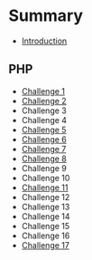 # Summary

* [Introduction](README.md)

## PHP

* [Challenge 1](php/challenge-1.md)
* [Challenge 2](php/challenge-2.md)
* Challenge 3
* Challenge 4
* [Challenge 5](php/challenge-5.md)
* [Challenge 6](php/challenge-6.md)
* [Challenge 7](php/challenge-7.md)
* [Challenge 8](php/challenge-8.md)
* Challenge 9
* Challenge 10
* [Challenge 11](php/challenge-11.md)
* Challenge 12
* Challenge 13
* Challenge 14
* Challenge 15
* Challenge 16
* [Challenge 17](php/challenge-17.md)

